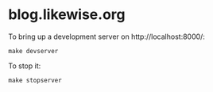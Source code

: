 # blog.likewise.org

To bring up a development server on http://localhost:8000/:

```
make devserver
```

To stop it:

```
make stopserver
```
